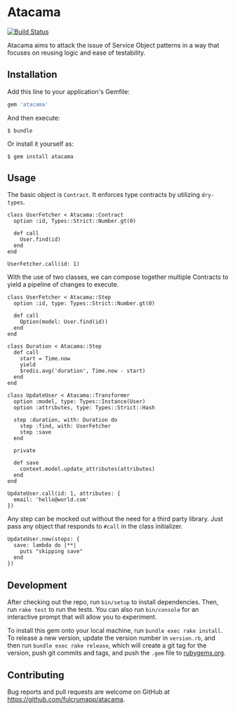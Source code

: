 

# Atacama

[![Build Status](https://travis-ci.org/fulcrumapp/atacama.svg?branch=master)](https://travis-ci.org/fulcrumapp/atacama)

Atacama aims to attack the issue of Service Object patterns in a way that focuses on reusing logic
and ease of testability.

## Installation

Add this line to your application's Gemfile:

```ruby
gem 'atacama'
```

And then execute:

    $ bundle

Or install it yourself as:

    $ gem install atacama

## Usage

The basic object is `Contract`. It enforces type contracts by utilizing `dry-types`.

```
class UserFetcher < Atacama::Contract
  option :id, Types::Strict::Number.gt(0)

  def call
    User.find(id)
  end
end

UserFetcher.call(id: 1)
```

With the use of two classes, we can compose together multiple Contracts to yield a pipeline
of changes to execute.

```
class UserFetcher < Atacama::Step
  option :id, type: Types::Strict::Number.gt(0)

  def call
    Option(model: User.find(id))
  end
end

class Duration < Atacama::Step
  def call
    start = Time.now
    yield
    $redis.avg('duration', Time.now - start)
  end
end

class UpdateUser < Atacama::Transformer
  option :model, type: Types::Instance(User)
  option :attributes, type: Types::Strict::Hash

  step :duration, with: Duration do
    step :find, with: UserFetcher
    step :save
  end

  private

  def save
    context.model.update_attributes(attributes)
  end
end

UpdateUser.call(id: 1, attributes: {
  email: 'hello@world.com'
})
```

Any step can be mocked out without the need for a third party library. Just pass any object that
responds to `#call` in the class initializer.

```
UpdateUser.new(steps: {
  save: lambda do |**|
    puts "skipping save"
  end
})
```

## Development

After checking out the repo, run `bin/setup` to install dependencies. Then, run `rake test` to run the tests. You can also run `bin/console` for an interactive prompt that will allow you to experiment.

To install this gem onto your local machine, run `bundle exec rake install`. To release a new version, update the version number in `version.rb`, and then run `bundle exec rake release`, which will create a git tag for the version, push git commits and tags, and push the `.gem` file to [rubygems.org](https://rubygems.org).

## Contributing

Bug reports and pull requests are welcome on GitHub at https://github.com/fulcrumapp/atacama.
